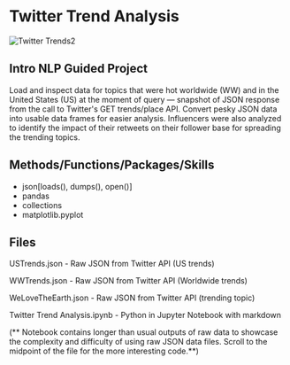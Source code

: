 # Twitter Trend Analysis

![Twitter Trends2](https://user-images.githubusercontent.com/112103910/188288950-6f4ca50a-b2e1-47d9-a26d-3a6a202d8168.png)

## Intro NLP Guided Project

Load and inspect data for topics that were hot worldwide (WW) and in the United States (US) at the moment of query — snapshot of JSON response from the call to Twitter's GET trends/place API. Convert pesky JSON data into usable data frames for easier analysis. Influencers were also analyzed to identify the impact of their retweets on their follower base for spreading the trending topics.

## Methods/Functions/Packages/Skills

* json[loads(), dumps(), open()]
* pandas
* collections
* matplotlib.pyplot

## Files

USTrends.json - Raw JSON from Twitter API (US trends)

WWTrends.json - Raw JSON from Twitter API (Worldwide trends)

WeLoveTheEarth.json - Raw JSON from Twitter API (trending topic)

Twitter Trend Analysis.ipynb - Python in Jupyter Notebook with markdown 

(** Notebook contains longer than usual outputs of raw data to showcase the complexity and difficulty of using raw JSON data files.
Scroll to the midpoint of the file for the more interesting code.**)
